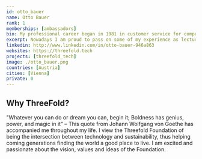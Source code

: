 ```yaml
---
id: otto_bauer
name: Otto Bauer
rank: 1
memberships: [ambassadors]
bio: My professional career began in 1981 in customer service for computer systems. After that, I had the opportunity to gain experience in project management, then moved to the area of marketing and product management for Eastern Europe. After building up a product marketing organisation in Eastern Europe, I was given the responsibility of sales management for the memory products division in this region in 1995. In the course of an acquisition in 2002, I was entrusted with the development of the network technology division for the Middle East, Mediterranean countries, Africa and East-Central Europe as Business Unit Manager with a strong focus establishing an indirect sales channel. Following this assignment I took over the role of a European alliance manager combining forces with a leading telco provider for the SME sector in 2009. In the course of a 2-year stay in Prague, I was involved in the development of an inside sales centre for data centre solutions in the region of East-Central Europe, Germany and Austria. Having worked for a multinational technology company, I have 35+ years of experience in the ICT market ranging from Support, Project Management, Marketing, Sales and Business Unit Management. The greatest gift was the privilege to work with multicultural teams in several regional management functions. Change was the only constant, not only in technology but also in the political and economic environment especially in the emerging markets which I served.
excerpt: Nowadays I am proud to pass on some of my experience as lecturer at an educational college. 
linkedin: http://www.linkedin.com/in/otto-bauer-946a863
websites: https://threefold.tech
projects: [threefold_tech]
image: ./otto_bauer.png
countries: [Austria]
cities: [Vienna]
private: 0
---
```


## Why ThreeFold?

"Whatever you can do or dream you can, begin it; Boldness has genius, power, and magic in it” – This quote from Johann Wolfgang von Goethe has accompanied me throughout my life. I view the Threefold Foundation of being the intersection between technology and sustainability, thus helping coming generations finding the world a good place to live. I am excited and passionate about the vision, values and ideas of the Foundation.
